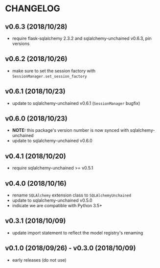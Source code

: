 # CHANGELOG

## v0.6.3 (2018/10/28)

- require flask-sqlalchemy 2.3.2 and sqlalchemy-unchained v0.6.3, pin versions

## v0.6.2 (2018/10/26)

- make sure to set the session factory with `SessionManager.set_session_factory`

## v0.6.1 (2018/10/23)

- update to sqlalchemy-unchained v0.6.1 (`SessionManager` bugfix)

## v0.6.0 (2018/10/23)

- **NOTE:** this package's version number is now synced with sqlalchemy-unchained
- update to sqlalchemy-unchained v0.6.0

## v0.4.1 (2018/10/20)

- require sqlalchemy-unchained >= v0.5.1

## v0.4.0 (2018/10/16)

- rename `SQLAlchemy` extension class to `SQLAlchemyUnchained`
- update to sqlalchemy-unchained v0.5.0
- indicate we are compatible with Python 3.5+

## v0.3.1 (2018/10/09)

- update import statement to reflect the model registry's renaming

## v0.1.0 (2018/09/26) - v0.3.0 (2018/10/09)

- early releases (do not use)
